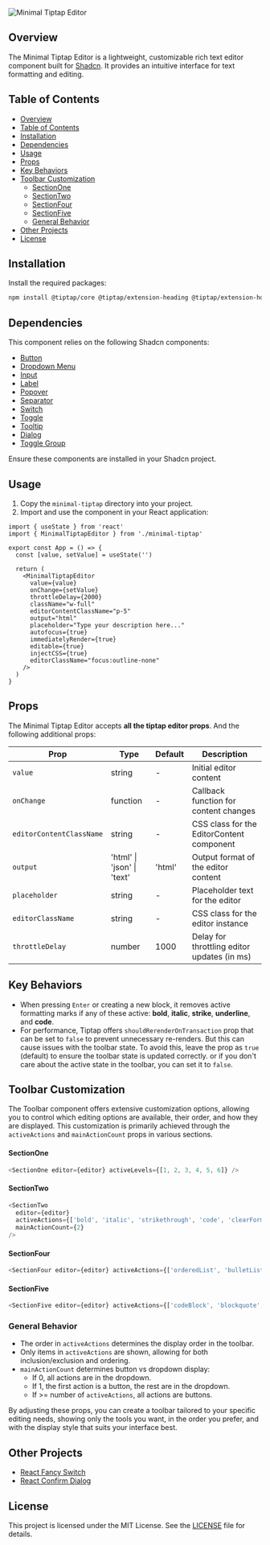 ![Minimal Tiptap Editor](https://i.postimg.cc/GhfcqBpm/Screenshot-2024-08-19-at-19-43-06.png)

## Overview

The Minimal Tiptap Editor is a lightweight, customizable rich text editor component built for [Shadcn](https://ui.shadcn.com). It provides an intuitive interface for text formatting and editing.

## Table of Contents

- [Overview](#overview)
- [Table of Contents](#table-of-contents)
- [Installation](#installation)
- [Dependencies](#dependencies)
- [Usage](#usage)
- [Props](#props)
- [Key Behaviors](#key-behaviors)
- [Toolbar Customization](#toolbar-customization)
    - [SectionOne](#sectionone)
    - [SectionTwo](#sectiontwo)
    - [SectionFour](#sectionfour)
    - [SectionFive](#sectionfive)
  - [General Behavior](#general-behavior)
- [Other Projects](#other-projects)
- [License](#license)

## Installation

Install the required packages:

```bash
npm install @tiptap/core @tiptap/extension-heading @tiptap/extension-horizontal-rule @tiptap/extension-image @tiptap/extension-link @tiptap/pm @tiptap/react @tiptap/starter-kit @tiptap/extension-placeholder @tiptap/extension-task-item @tiptap/extension-task-list @tiptap/extension-typography @tiptap/extension-code-block-lowlight @tiptap/extension-color @tiptap/extension-text-style lowlight
```

## Dependencies

This component relies on the following Shadcn components:

- [Button](https://ui.shadcn.com/docs/components/button)
- [Dropdown Menu](https://ui.shadcn.com/docs/components/dropdown-menu)
- [Input](https://ui.shadcn.com/docs/components/input)
- [Label](https://ui.shadcn.com/docs/components/label)
- [Popover](https://ui.shadcn.com/docs/components/popover)
- [Separator](https://ui.shadcn.com/docs/components/separator)
- [Switch](https://ui.shadcn.com/docs/components/switch)
- [Toggle](https://ui.shadcn.com/docs/components/toggle)
- [Tooltip](https://ui.shadcn.com/docs/components/tooltip)
- [Dialog](https://ui.shadcn.com/docs/components/dialog)
- [Toggle Group](https://ui.shadcn.com/docs/components/toggle-group)

Ensure these components are installed in your Shadcn project.

## Usage

1. Copy the `minimal-tiptap` directory into your project.
2. Import and use the component in your React application:

```tsx
import { useState } from 'react'
import { MinimalTiptapEditor } from './minimal-tiptap'

export const App = () => {
  const [value, setValue] = useState('')

  return (
    <MinimalTiptapEditor
      value={value}
      onChange={setValue}
      throttleDelay={2000}
      className="w-full"
      editorContentClassName="p-5"
      output="html"
      placeholder="Type your description here..."
      autofocus={true}
      immediatelyRender={true}
      editable={true}
      injectCSS={true}
      editorClassName="focus:outline-none"
    />
  )
}
```

## Props

The Minimal Tiptap Editor accepts **all the tiptap editor props**. And the following additional props:

| Prop                     | Type                       | Default | Description                                 |
| ------------------------ | -------------------------- | ------- | ------------------------------------------- |
| `value`                  | string                     | -       | Initial editor content                      |
| `onChange`               | function                   | -       | Callback function for content changes       |
| `editorContentClassName` | string                     | -       | CSS class for the EditorContent component   |
| `output`                 | 'html' \| 'json' \| 'text' | 'html'  | Output format of the editor content         |
| `placeholder`            | string                     | -       | Placeholder text for the editor             |
| `editorClassName`        | string                     | -       | CSS class for the editor instance           |
| `throttleDelay`          | number                     | 1000    | Delay for throttling editor updates (in ms) |

## Key Behaviors

- When pressing `Enter` or creating a new block, it removes active formatting marks if any of these active: **bold**, **italic**, **strike**, **underline**, and **code**.
- For performance, Tiptap offers `shouldRerenderOnTransaction` prop that can be set to `false` to prevent unnecessary re-renders. But this can cause issues with the toolbar state. To avoid this, leave the prop as `true` (default) to ensure the toolbar state is updated correctly. or if you don't care about the active state in the toolbar, you can set it to `false`.

## Toolbar Customization

The Toolbar component offers extensive customization options, allowing you to control which editing options are available, their order, and how they are displayed. This customization is primarily achieved through the `activeActions` and `mainActionCount` props in various sections.

#### SectionOne

```typescript
<SectionOne editor={editor} activeLevels={[1, 2, 3, 4, 5, 6]} />
```

#### SectionTwo

```typescript
<SectionTwo
  editor={editor}
  activeActions={['bold', 'italic', 'strikethrough', 'code', 'clearFormatting']}
  mainActionCount={2}
/>
```

#### SectionFour

```typescript
<SectionFour editor={editor} activeActions={['orderedList', 'bulletList']} mainActionCount={0} />
```

#### SectionFive

```typescript
<SectionFive editor={editor} activeActions={['codeBlock', 'blockquote', 'horizontalRule']} mainActionCount={0} />
```

### General Behavior

- The order in `activeActions` determines the display order in the toolbar.
- Only items in `activeActions` are shown, allowing for both inclusion/exclusion and ordering.
- `mainActionCount` determines button vs dropdown display:
  - If 0, all actions are in the dropdown.
  - If 1, the first action is a button, the rest are in the dropdown.
  - If >= number of `activeActions`, all actions are buttons.

By adjusting these props, you can create a toolbar tailored to your specific editing needs, showing only the tools you want, in the order you prefer, and with the display style that suits your interface best.

## Other Projects

- [React Fancy Switch](https://github.com/Aslam97/react-fancy-switch)
- [React Confirm Dialog](https://github.com/Aslam97/react-confirm-dialog)

## License

This project is licensed under the MIT License. See the [LICENSE](LICENSE) file for details.
